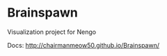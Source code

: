 Brainspawn
==========

Visualization project for Nengo

Docs: http://chairmanmeow50.github.io/Brainspawn/

